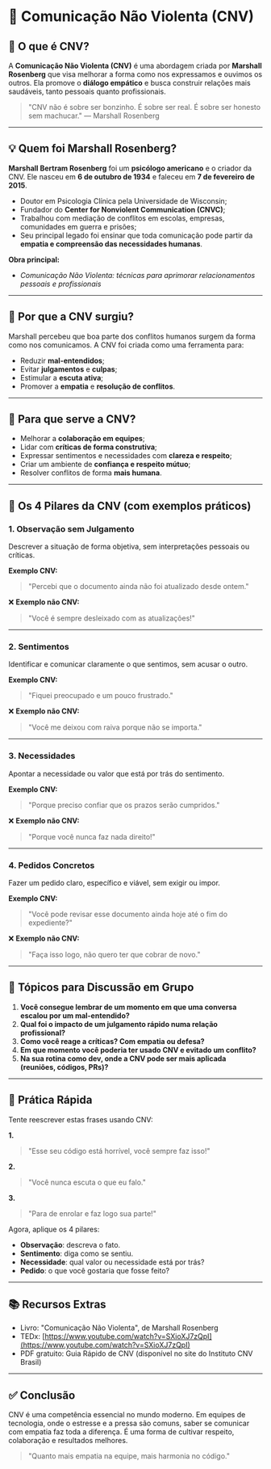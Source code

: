 # 🧠 Comunicação Não Violenta (CNV)

## 📌 O que é CNV?

A **Comunicação Não Violenta (CNV)** é uma abordagem criada por **Marshall Rosenberg** que visa melhorar a forma como nos expressamos e ouvimos os outros. Ela promove o **diálogo empático** e busca construir relações mais saudáveis, tanto pessoais quanto profissionais.

> "CNV não é sobre ser bonzinho. É sobre ser real. É sobre ser honesto sem machucar." — Marshall Rosenberg

---

## 💡 Quem foi Marshall Rosenberg?

**Marshall Bertram Rosenberg** foi um **psicólogo americano** e o criador da CNV. Ele nasceu em **6 de outubro de 1934** e faleceu em **7 de fevereiro de 2015**.

- Doutor em Psicologia Clínica pela Universidade de Wisconsin;
- Fundador do **Center for Nonviolent Communication (CNVC)**;
- Trabalhou com mediação de conflitos em escolas, empresas, comunidades em guerra e prisões;
- Seu principal legado foi ensinar que toda comunicação pode partir da **empatia e compreensão das necessidades humanas**.

**Obra principal:**
- *Comunicação Não Violenta: técnicas para aprimorar relacionamentos pessoais e profissionais*

---

## 🤔 Por que a CNV surgiu?

Marshall percebeu que boa parte dos conflitos humanos surgem da forma como nos comunicamos. A CNV foi criada como uma ferramenta para:
- Reduzir **mal-entendidos**;
- Evitar **julgamentos** e **culpas**;
- Estimular a **escuta ativa**;
- Promover a **empatia** e **resolução de conflitos**.

---

## 🌟 Para que serve a CNV?

- Melhorar a **colaboração em equipes**;
- Lidar com **críticas de forma construtiva**;
- Expressar sentimentos e necessidades com **clareza e respeito**;
- Criar um ambiente de **confiança e respeito mútuo**;
- Resolver conflitos de forma **mais humana**.

---

## 🧱 Os 4 Pilares da CNV (com exemplos práticos)

### 1. **Observação sem Julgamento**
Descrever a situação de forma objetiva, sem interpretações pessoais ou críticas.

**Exemplo CNV:**
> "Percebi que o documento ainda não foi atualizado desde ontem."

❌ **Exemplo não CNV:**
> "Você é sempre desleixado com as atualizações!"

---

### 2. **Sentimentos**
Identificar e comunicar claramente o que sentimos, sem acusar o outro.

**Exemplo CNV:**
> "Fiquei preocupado e um pouco frustrado."

❌ **Exemplo não CNV:**
> "Você me deixou com raiva porque não se importa."

---

### 3. **Necessidades**
Apontar a necessidade ou valor que está por trás do sentimento.

**Exemplo CNV:**
> "Porque preciso confiar que os prazos serão cumpridos."

❌ **Exemplo não CNV:**
> "Porque você nunca faz nada direito!"

---

### 4. **Pedidos Concretos**
Fazer um pedido claro, específico e viável, sem exigir ou impor.

**Exemplo CNV:**
> "Você pode revisar esse documento ainda hoje até o fim do expediente?"

❌ **Exemplo não CNV:**
> "Faça isso logo, não quero ter que cobrar de novo."

---

## 💬 Tópicos para Discussão em Grupo

1. **Você consegue lembrar de um momento em que uma conversa escalou por um mal-entendido?**
2. **Qual foi o impacto de um julgamento rápido numa relação profissional?**
3. **Como você reage a críticas? Com empatia ou defesa?**
4. **Em que momento você poderia ter usado CNV e evitado um conflito?**
5. **Na sua rotina como dev, onde a CNV pode ser mais aplicada (reuniões, códigos, PRs)?**

---

## 🧪 Prática Rápida

Tente reescrever estas frases usando CNV:

**1.**
> "Esse seu código está horrível, você sempre faz isso!"

**2.**
> "Você nunca escuta o que eu falo."

**3.**
> "Para de enrolar e faz logo sua parte!"

Agora, aplique os 4 pilares:
- **Observação**: descreva o fato.
- **Sentimento**: diga como se sentiu.
- **Necessidade**: qual valor ou necessidade está por trás?
- **Pedido**: o que você gostaria que fosse feito?

---

## 📚 Recursos Extras

- Livro: "Comunicação Não Violenta", de Marshall Rosenberg
- TEDx: [https://www.youtube.com/watch?v=SXioXJ7zQpI](https://www.youtube.com/watch?v=SXioXJ7zQpI)
- PDF gratuito: Guia Rápido de CNV (disponível no site do Instituto CNV Brasil)

---

## ✅ Conclusão

CNV é uma competência essencial no mundo moderno. Em equipes de tecnologia, onde o estresse e a pressa são comuns, saber se comunicar com empatia faz toda a diferença. É uma forma de cultivar respeito, colaboração e resultados melhores.

> "Quanto mais empatia na equipe, mais harmonia no código."

